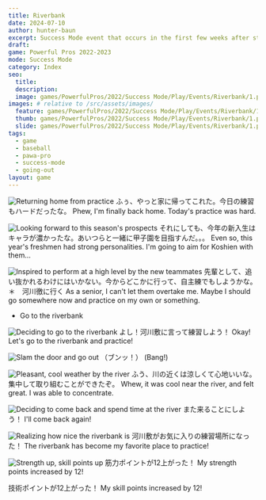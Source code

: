 ```yaml
---
title: Riverbank
date: 2024-07-10
author: hunter-baun
excerpt: Success Mode event that occurs in the first few weeks after starting. Player walks along the riverbank and gains a bit of focus energy.
draft: 
game: Powerful Pros 2022-2023
mode: Success Mode
category: Index
seo:
  title:
  description:
  image: games/PowerfulPros/2022/Success Mode/Play/Events/Riverbank/1.png
images: # relative to /src/assets/images/
  feature: games/PowerfulPros/2022/Success Mode/Play/Events/Riverbank/1.png
  thumb: games/PowerfulPros/2022/Success Mode/Play/Events/Riverbank/1.png
  slide: games/PowerfulPros/2022/Success Mode/Play/Events/Riverbank/1.png
tags:
  - game
  - baseball
  - pawa-pro
  - success-mode
  - going-out
layout: game
---
```


![Returning home from practice](</assets/images/games/PowerfulPros/2022/Success Mode/Play/Events/Riverbank/1.png>)
ふぅ、やっと家に帰ってこれた。今日の練習もハードだったな。
Phew, I'm finally back home. Today's practice was hard.

![Looking forward to this season's prospects](</assets/images/games/PowerfulPros/2022/Success Mode/Play/Events/Riverbank/2.png>)
それにしても、今年の新入生はキャラが濃かったな。あいつらと一緒に甲子園を目指すんだ。。。
Even so, this year's freshmen had strong personalities. I'm going to aim for Koshien with them...

![Inspired to perform at a high level by the new teammates](</assets/images/games/PowerfulPros/2022/Success Mode/Play/Events/Riverbank/3.png>)
先輩として、追い抜かれるわけにはいかない。今からどこかに行って、自主練でもしようかな。
＊　河川徼に行く
As a senior, I can't let them overtake me. Maybe I should go somewhere now and practice on my own or something.
* Go to the riverbank

![Deciding to go to the riverbank](</assets/images/games/PowerfulPros/2022/Success Mode/Play/Events/Riverbank/4.png>)
よし！河川敷に言って練習しよう！
Okay! Let's go to the riverbank and practice!

![Slam the door and go out](</assets/images/games/PowerfulPros/2022/Success Mode/Play/Events/Riverbank/5.png>)
（ブンッ！）
(Bang!)

![Pleasant, cool weather by the river](</assets/images/games/PowerfulPros/2022/Success Mode/Play/Events/Riverbank/6.png>)
ふう、川の近くは涼しくて心地いいな。集中して取り組むことができたぞ。
Whew, it was cool near the river, and felt great. I was able to concentrate.

![Deciding to come back and spend time at the river](</assets/images/games/PowerfulPros/2022/Success Mode/Play/Events/Riverbank/7.png>)
また来ることにしよう！
I'll come back again!

![Realizing how nice the riverbank is](</assets/images/games/PowerfulPros/2022/Success Mode/Play/Events/Riverbank/8.png>)
河川敷がお気に入りの練習場所になった！
The riverbank has become my favorite place to practice!

![Strength up, skill points up](</assets/images/games/PowerfulPros/2022/Success Mode/Play/Events/Riverbank/9.png>)
筋力ポイントが12上がった！
My strength points increased by 12!

技術ポイントが12上がった！
My skill points increased by 12!